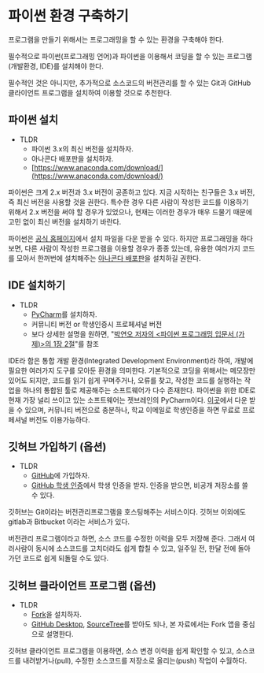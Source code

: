 <!--_draft/chapter1.md-->

# 파이썬 환경 구축하기

프로그램을 만들기 위해서는 프로그래밍을 할 수 있는 환경을 구축해야 한다.

필수적으로 파이썬(프로그래밍 언어)과 파이썬을 이용해서 코딩을 할 수 있는 프로그램(개발환경, IDE)를 설치해야 한다.

필수적인 것은 아니지만, 추가적으로 소스코드의 버전관리를 할 수 있는 Git과 GitHub 클라이언트 프로그램을 설치하여 이용할 것으로 추천한다.

## 파이썬 설치

* TLDR
  * 파이썬 3.x의 최신 버전을 설치하자.
  * 아나콘다 배포판을 설치하자.
  * [https://www.anaconda.com/download/](https://www.anaconda.com/download/)

파이썬은 크게 2.x 버전과 3.x 버전이 공존하고 있다. 지금 시작하는 친구들은 3.x 버전, 즉 최신 버전을 사용할 것을 권한다. 특수한 경우 다른 사람이 작성한 코드를 이용하기 위해서 2.x 버전을 써야 할 경우가 있었으나, 현재는 이러한 경우가 매우 드물기 때문에 고민 없이 최신 버전을 설치하기 바란다.

파이썬은 [공식 홈페이지](https://www.python.org/downloads/)에서 설치 파일을 다운 받을 수 있다. 하지만 프로그래밍을 하다보면, 다른 사람이 작성한 프로그램을 이용할 경우가 종종 있는데, 유용한 여러가지 코드를 모아서 한꺼번에 설치해주는 [아나콘다 배포판](https://www.anaconda.com/download/)을 설치하길 권한다.

## IDE 설치하기

* TLDR
  * [PyCharm](https://www.jetbrains.com/pycharm/)를 설치하자.
  * 커뮤니티 버전 or 학생인증시 프로페셔널 버전
  * 보다 상세한 설명을 원하면, "[박연오 저자의 <파이썬 프로그래밍 입문서 (가제)>의 1장 2절](https://python.bakyeono.net/chapter-1-2.html)"를 참조

IDE라 함은 통합 개발 환경(Integrated Development Environment)라 하여, 개발에 필요한 여러가지 도구를 모아둔 환경을 의미한다. 기본적으로 코딩을 위해서는 메모장만 있어도 되지만, 코드를 읽기 쉽게 꾸며주거나, 오류를 찾고, 작성한 코드를 실행하는 작업을 하나의 통합된 툴로 제공해주는 소프트웨어가 다수 존재한다. 파이썬을 위한 IDE로 현재 가장 널리 쓰이고 있는 소프트웨어는 젯브레인의 PyCharm이다. [이곳](https://www.jetbrains.com/pycharm/)에서 다운 받을 수 있으며, 커뮤니티 버전으로 충분하나, 학교 이메일로 학생인증을 하면 무료로 프로페셔널 버전도 이용가능하다.

## 깃허브 가입하기 (옵션)

* TLDR
  * [GitHub](https://github.com)에 가입하자.
  * [GitHub 학생 인증](https://education.github.com/pack)에서 학생 인증을 받자. 인증을 받으면, 비공개 저장소를 쓸 수 있다.

깃허브는 Git이라는 버전관리프로그램을 호스팅해주는 서비스이다. 깃허브 이외에도 gitlab과 Bitbucket 이라는 서비스가 있다.

버전관리 프로그램이라고 하면, 소스 코드를 수정한 이력을 모두 저장해 준다. 그래서 여러사람이 동시에 소스코드를 고치더라도 쉽게 합칠 수 있고, 일주일 전, 한달 전에 돌아가던 코드로 쉽게 되돌릴 수도 있다.

## 깃허브 클라이언트 프로그램 (옵션)

* TLDR
  * [Fork](https://git-fork.com/)을 설치하자.
  * [GitHub Desktop](https://desktop.github.com/), [SourceTree](https://www.sourcetreeapp.com/)를 받아도 되나, 본 자료에서는 Fork 앱을 중심으로 설명한다.

깃허브 클라이언트 프로그램을 이용하면, 소스 변경 이력을 쉽게 확인할 수 있고, 소스코드를 내려받거나(pull), 수정한 소스코드를 저장소로 올리는(push) 작업이 수월하다.